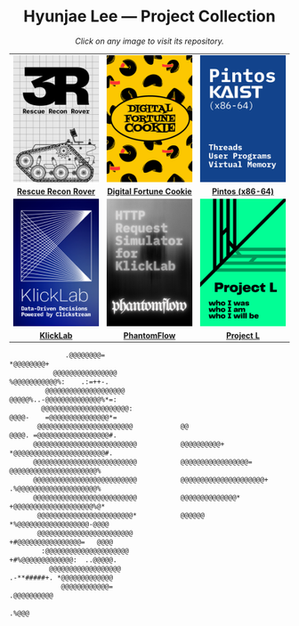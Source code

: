 <h1 align="center">Hyunjae Lee — Project Collection</h1>
<p align="center"><em>Click on any image to visit its repository.</em></p>

<table width="100%" cellpadding="0" cellspacing="0" style="border-collapse:collapse; table-layout:fixed;">
  <!-- 1행 -->
  <tr>
    <td width="33.33%"><a href="https://github.com/At-this-moment/Rescue-Recon-Rover"><img src="./assets/posters/3r_v3.png" alt="3R – Rescue Recon Rover" width="100%"></a></td>
    <td width="33.33%"><a href="https://github.com/At-this-moment/KRAFTON-JUNGLE-W0-Digital-Fortune-Cookie"><img src="./assets/posters/digital-fortune-cookie_v2.png" alt="Digital Fortune Cookie" width="100%"></a></td>
    <td width="33.33%"><a href="https://github.com/At-this-moment/KRAFTON-JUNGLE-W9-PintOS-Threads"><img src="./assets/posters/pintos_v2.png" alt="Pintos" width="100%"></a></td>
  </tr>
  <tr>
    <td align="center"><a href="https://github.com/At-this-moment/Rescue-Recon-Rover"><strong>Rescue Recon Rover</strong></a></td>
    <td align="center"><a href="https://github.com/At-this-moment/KRAFTON-JUNGLE-W0-Digital-Fortune-Cookie"><strong>Digital Fortune Cookie</strong></a></td>
    <td align="center"><a href="https://github.com/At-this-moment/KRAFTON-JUNGLE-W9-PintOS-Threads"><strong>Pintos (x86-64)</strong></a></td>
  </tr>

  <!-- 2행 -->
  <tr>
    <td width="33.33%"><a href="https://github.com/Eatventory"><img src="./assets/posters/klicklab_v2.png" alt="KlickLab" width="100%"></a></td>
    <td width="33.33%"><a href="https://github.com/Eatventory/PhantomFlow"><img src="./assets/posters/phantomflow_v2.png" alt="PhantomFlow" width="100%"></a></td>
    <td width="33.33%"><a href="https://github.com/At-this-moment/Project-L"><img src="./assets/posters/project-l_v2.png" alt="Project L" width="100%"></a></td>
  </tr>
  <tr>
    <td align="center"><a href="https://github.com/Eatventory"><strong>KlickLab</strong></a></td>
    <td align="center"><a href="https://github.com/Eatventory/PhantomFlow"><strong>PhantomFlow</strong></a></td>
    <td align="center"><a href="https://github.com/At-this-moment/Project-L"><strong>Project L</strong></a></td>
  </tr>
</table>


```text                                                                         
              .@@@@@@@@=                                                  *@@@@@@@@+   
           @@@@@@@@@@@@@@@@                                                %@@@@@@@@@@@%:    .:=++-.            
         @@@@@@@@@@@@@@@@@@@@                                                @@@@@%..-@@@@@@@@@@@@@@%*=:        
        @@@@@@@@@@@@@@@@@@@@@@:                                                @@@@-    =@@@@@@@@@@@@@@@*=           
       @@@@@@@@@@@@@@@@@@@@@@@@            @@                                    @@@@. =@@@@@@@@@@@@@@@@@@#.     
      @@@@@@@@@@@@@@@@@@@@@@@@@@           @@@@@@@@@@+                             *@@@@@@@@@@@@@@@@@@@@@@@#.
      @@@@@@@@@@@@@@@@@@@@@@@@@@           @@@@@@@@@@@@@@@@@=                         @@@@@@@@@@@@@@@@@@@@@@%    
      @@@@@@@@@@@@@@@@@@@@@@@@@@           @@@@@@@@@@@@@@@@@@@@@+                     .%@@@@@@@@@@@@@@@@@@@@%     
      @@@@@@@@@@@@@@@@@@@@@@@@@@           @@@@@@@@@@@@@@*                             +@@@@@@@@@@@@@@@@@@@@%@*    
       @@@@@@@@@@@@@@@@@@@@@@@@*           @@@@@@                                       *%@@@@@@@@@@@@@@@@@@-@@@@
       @@@@@@@@@@@@@@@@@@@@@@@@                                                          +#@@@@@@@@@@@@@@@@=   @@@@
        :@@@@@@@@@@@@@@@@@@@@@                                                             +#%@@@@@@@@@@@@@:  ..@@@@@.
          @@@@@@@@@@@@@@@@@@                                                                 .-**#####+. *@@@@@@@@@@@@@
             @@@@@@@@@@@@=                                                                                   .@@@@@@@@@@
                                                                                                                   .%@@@
````

</div>
